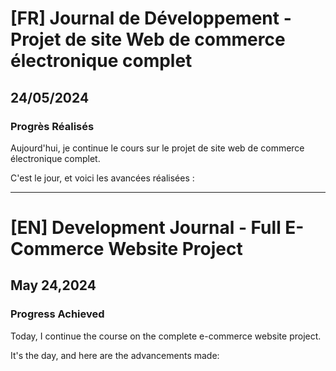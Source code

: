 # [FR] Journal de Développement - Projet de site Web de commerce électronique complet

## 24/05/2024

### Progrès Réalisés

Aujourd'hui, je continue le cours sur le projet de site web de commerce électronique complet.

C'est le jour, et voici les avancées réalisées :

---

# [EN] Development Journal - Full E-Commerce Website Project

## May 24,2024

### Progress Achieved

Today, I continue the course on the complete e-commerce website project.

It's the day, and here are the advancements made:
